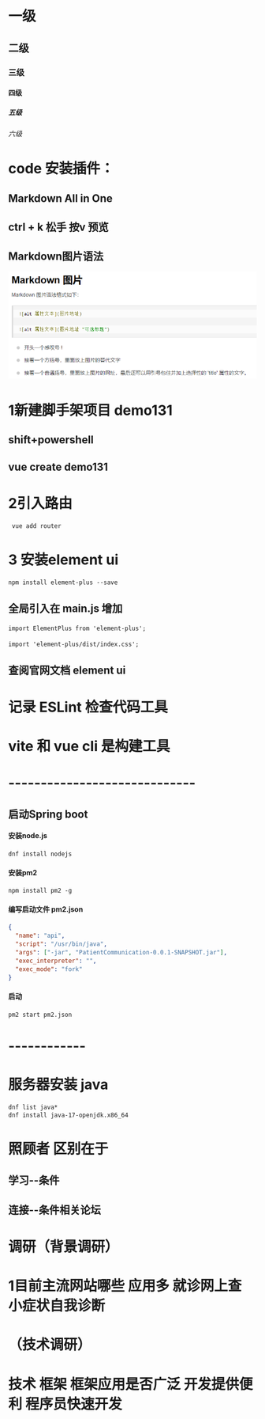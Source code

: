 <!-- 比如 -->
#  一级
## 二级
### 三级
#### 四级
##### 五级
###### 六级

# code 安装插件：
## Markdown All in One
## ctrl + k 松手 按v  预览
## Markdown图片语法
![](img/Markdown.png)


# 1新建脚手架项目 demo131
## shift+powershell
## vue create demo131
# 2引入路由
```
 vue add router
```
# 3 安装element ui
```
npm install element-plus --save
```
## 全局引入在 main.js 增加
```
import ElementPlus from 'element-plus';

import 'element-plus/dist/index.css';
```
## 查阅官网文档 element ui

# 记录 ESLint 检查代码工具
#  vite 和 vue cli 是构建工具


# -----------------------------


## 启动Spring boot

#### 安装node.js

```
dnf install nodejs
```

#### 安装pm2

```
npm install pm2 -g
```

#### 编写启动文件 pm2.json

```json
{
  "name": "api",
  "script": "/usr/bin/java",
  "args": ["-jar", "PatientCommunication-0.0.1-SNAPSHOT.jar"],
  "exec_interpreter": "",
  "exec_mode": "fork"
}
```

#### 启动

```
pm2 start pm2.json
```




# ------------

# 服务器安装 java
```
dnf list java*
dnf install java-17-openjdk.x86_64 
```

# 照顾者 区别在于
##  学习--条件
##  连接--条件相关论坛

# 调研（背景调研）
# 1目前主流网站哪些  应用多 就诊网上查  小症状自我诊断
# （技术调研） 
#  技术 框架 框架应用是否广泛  开发提供便利 程序员快速开发

